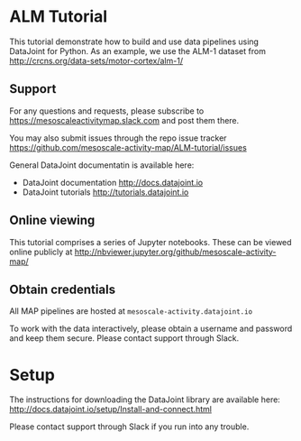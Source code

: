 # ALM Tutorial

This tutorial demonstrate how to build and use data pipelines using DataJoint for Python.  As an example, we use the ALM-1 dataset from http://crcns.org/data-sets/motor-cortex/alm-1/

## Support 
For any questions and requests, please subscribe to https://mesoscaleactivitymap.slack.com and post them there. 

You may also submit issues through the repo issue tracker https://github.com/mesoscale-activity-map/ALM-tutorial/issues

General DataJoint documentatin is available here:
* DataJoint documentation  http://docs.datajoint.io
* DataJoint tutorials http://tutorials.datajoint.io


## Online viewing
This tutorial comprises a series of Jupyter notebooks.  These can be viewed online publicly at
http://nbviewer.jupyter.org/github/mesoscale-activity-map/

## Obtain credentials
All MAP pipelines are hosted at `mesoscale-activity.datajoint.io`

To work with the data interactively, please obtain a username and password and keep them secure.  Please contact support through Slack.


# Setup

The instructions for downloading the DataJoint library are available here: 
http://docs.datajoint.io/setup/Install-and-connect.html

Please contact support through Slack if you run into any trouble.
